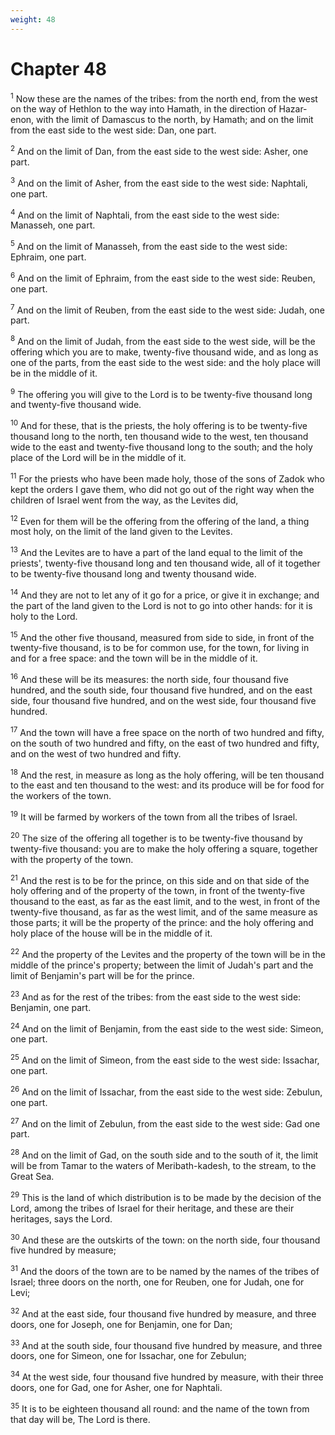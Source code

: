 ```yaml
---
weight: 48
---
```


# Chapter 48

<sup>1</sup> Now these are the names of the tribes: from the north end, from the west on the way of Hethlon to the way into Hamath, in the direction of Hazar-enon, with the limit of Damascus to the north, by Hamath; and on the limit from the east side to the west side: Dan, one part. 

<sup>2</sup> And on the limit of Dan, from the east side to the west side: Asher, one part. 

<sup>3</sup> And on the limit of Asher, from the east side to the west side: Naphtali, one part. 

<sup>4</sup> And on the limit of Naphtali, from the east side to the west side: Manasseh, one part. 

<sup>5</sup> And on the limit of Manasseh, from the east side to the west side: Ephraim, one part. 

<sup>6</sup> And on the limit of Ephraim, from the east side to the west side: Reuben, one part. 

<sup>7</sup> And on the limit of Reuben, from the east side to the west side: Judah, one part. 

<sup>8</sup> And on the limit of Judah, from the east side to the west side, will be the offering which you are to make, twenty-five thousand wide, and as long as one of the parts, from the east side to the west side: and the holy place will be in the middle of it. 

<sup>9</sup> The offering you will give to the Lord is to be twenty-five thousand long and twenty-five thousand wide. 

<sup>10</sup> And for these, that is the priests, the holy offering is to be twenty-five thousand long to the north, ten thousand wide to the west, ten thousand wide to the east and twenty-five thousand long to the south; and the holy place of the Lord will be in the middle of it. 

<sup>11</sup> For the priests who have been made holy, those of the sons of Zadok who kept the orders I gave them, who did not go out of the right way when the children of Israel went from the way, as the Levites did, 

<sup>12</sup> Even for them will be the offering from the offering of the land, a thing most holy, on the limit of the land given to the Levites. 

<sup>13</sup> And the Levites are to have a part of the land equal to the limit of the priests', twenty-five thousand long and ten thousand wide, all of it together to be twenty-five thousand long and twenty thousand wide. 

<sup>14</sup> And they are not to let any of it go for a price, or give it in exchange; and the part of the land given to the Lord is not to go into other hands: for it is holy to the Lord. 

<sup>15</sup> And the other five thousand, measured from side to side, in front of the twenty-five thousand, is to be for common use, for the town, for living in and for a free space: and the town will be in the middle of it. 

<sup>16</sup> And these will be its measures: the north side, four thousand five hundred, and the south side, four thousand five hundred, and on the east side, four thousand five hundred, and on the west side, four thousand five hundred. 

<sup>17</sup> And the town will have a free space on the north of two hundred and fifty, on the south of two hundred and fifty, on the east of two hundred and fifty, and on the west of two hundred and fifty. 

<sup>18</sup> And the rest, in measure as long as the holy offering, will be ten thousand to the east and ten thousand to the west: and its produce will be for food for the workers of the town. 

<sup>19</sup> It will be farmed by workers of the town from all the tribes of Israel. 

<sup>20</sup> The size of the offering all together is to be twenty-five thousand by twenty-five thousand: you are to make the holy offering a square, together with the property of the town. 

<sup>21</sup> And the rest is to be for the prince, on this side and on that side of the holy offering and of the property of the town, in front of the twenty-five thousand to the east, as far as the east limit, and to the west, in front of the twenty-five thousand, as far as the west limit, and of the same measure as those parts; it will be the property of the prince: and the holy offering and holy place of the house will be in the middle of it. 

<sup>22</sup> And the property of the Levites and the property of the town will be in the middle of the prince's property; between the limit of Judah's part and the limit of Benjamin's part will be for the prince. 

<sup>23</sup> And as for the rest of the tribes: from the east side to the west side: Benjamin, one part. 

<sup>24</sup> And on the limit of Benjamin, from the east side to the west side: Simeon, one part. 

<sup>25</sup> And on the limit of Simeon, from the east side to the west side: Issachar, one part. 

<sup>26</sup> And on the limit of Issachar, from the east side to the west side: Zebulun, one part. 

<sup>27</sup> And on the limit of Zebulun, from the east side to the west side: Gad one part. 

<sup>28</sup> And on the limit of Gad, on the south side and to the south of it, the limit will be from Tamar to the waters of Meribath-kadesh, to the stream, to the Great Sea. 

<sup>29</sup> This is the land of which distribution is to be made by the decision of the Lord, among the tribes of Israel for their heritage, and these are their heritages, says the Lord. 

<sup>30</sup> And these are the outskirts of the town: on the north side, four thousand five hundred by measure; 

<sup>31</sup> And the doors of the town are to be named by the names of the tribes of Israel; three doors on the north, one for Reuben, one for Judah, one for Levi; 

<sup>32</sup> And at the east side, four thousand five hundred by measure, and three doors, one for Joseph, one for Benjamin, one for Dan; 

<sup>33</sup> And at the south side, four thousand five hundred by measure, and three doors, one for Simeon, one for Issachar, one for Zebulun; 

<sup>34</sup> At the west side, four thousand five hundred by measure, with their three doors, one for Gad, one for Asher, one for Naphtali. 

<sup>35</sup> It is to be eighteen thousand all round: and the name of the town from that day will be, The Lord is there. 

